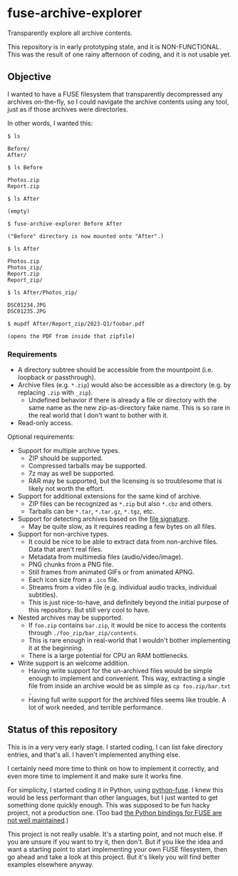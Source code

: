 # fuse-archive-explorer

Transparently explore all archive contents.

This repository is in early prototyping state, and it is NON-FUNCTIONAL. This was the result of one rainy afternoon of coding, and it is not usable yet.

## Objective

I wanted to have a FUSE filesystem that transparently decompressed any archives on-the-fly, so I could navigate the archive contents using any tool, just as if those archives were directories.

In other words, I wanted this:

```
$ ls

Before/
After/

$ ls Before

Photos.zip
Report.zip

$ ls After

(empty)

$ fuse-archive-explorer Before After

("Before" directory is now mounted onto "After".)

$ ls After

Photos.zip
Photos_zip/
Report.zip
Report_zip/

$ ls After/Photos_zip/

DSC01234.JPG
DSC01235.JPG

$ mupdf After/Report_zip/2023-Q1/foobar.pdf

(opens the PDF from inside that zipfile)
```

### Requirements

* A directory subtree should be accessible from the mountpoint (i.e. loopback or passthrough).
* Archive files (e.g. `*.zip`) would also be accessible as a directory (e.g. by replacing `.zip` with `_zip`).
    * Undefined behavior if there is already a file or directory with the same name as the new zip-as-directory fake name. This is so rare in the real world that I don't want to bother with it.
* Read-only access.

Optional requirements:

* Support for multiple archive types.
    * ZIP should be supported.
    * Compressed tarballs may be supported.
    * 7z may as well be supported.
    * RAR may be supported, but the licensing is so troublesome that is likely not worth the effort.
* Support for additional extensions for the same kind of archive.
    * ZIP files can be recognized as `*.zip` but also `*.cbz` and others.
    * Tarballs can be `*.tar`, `*.tar.gz`, `*.tgz`, etc.
* Support for detecting archives based on the [file signature](https://en.wikipedia.org/wiki/List_of_file_signatures).
    * May be quite slow, as it requires reading a few bytes on all files.
* Support for non-archive types.
    * It could be nice to be able to extract data from non-archive files. Data that aren't real files.
    * Metadata from multimedia files (audio/video/image).
    * PNG chunks from a PNG file.
    * Still frames from animated GIFs or from animated APNG.
    * Each icon size from a `.ico` file.
    * Streams from a video file (e.g. individual audio tracks, individual subtitles).
    * This is just nice-to-have, and definitely beyond the initial purpose of this repository. But still very cool to have.
* Nested archives may be supported.
    * If `foo.zip` contains `bar.zip`, it would be nice to access the contents through `./foo_zip/bar_zip/contents`.
    * This is rare enough in real-world that I wouldn't bother implementing it at the beginning.
    * There is a large potential for CPU an RAM bottlenecks.
* Write support is an welcome addition.
    * Having write support for the un-archived files would be simple enough to implement and convenient. This way, extracting a single file from inside an archive would be as simple as `cp foo.zip/bar.txt .`
    * Having full write support for the archived files seems like trouble. A lot of work needed, and terrible performance.

## Status of this repository

This is in a very very early stage. I started coding, I can list fake directory entries, and that's all. I haven't implemented anything else.

I certainly need more time to think on how to implement it correctly, and even more time to implement it and make sure it works fine.

For simplicity, I started coding it in Python, using [python-fuse](https://github.com/libfuse/python-fuse). I knew this would be less performant than other languages, but I just wanted to get something done quickly enough. This was supposed to be fun hacky project, not a production one. (Too bad [the Python bindings for FUSE are not well maintained](https://stackoverflow.com/q/52925566).)

This project is not really usable. It's a starting point, and not much else. If you are unsure if you want to try it, then don't. But if you like the idea and want a starting point to start implementing your own FUSE filesystem, then go ahead and take a look at this project. But it's likely you will find better examples elsewhere anyway.
